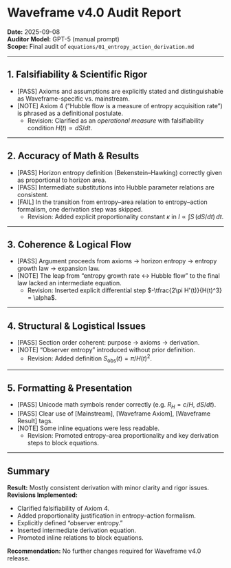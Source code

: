 # Waveframe v4.0 Audit Report
**Date:** 2025-09-08  
**Auditor Model:** GPT-5 (manual prompt)  
**Scope:** Final audit of `equations/01_entropy_action_derivation.md`  

---

## 1. Falsifiability & Scientific Rigor
- [PASS] Axioms and assumptions are explicitly stated and distinguishable as Waveframe-specific vs. mainstream.  
- [NOTE] Axiom 4 (“Hubble flow is a measure of entropy acquisition rate”) is phrased as a definitional postulate.  
  - Revision: Clarified as an *operational measure* with falsifiability condition $H(t) \propto dS/dt$.  

---

## 2. Accuracy of Math & Results
- [PASS] Horizon entropy definition (Bekenstein–Hawking) correctly given as proportional to horizon area.  
- [PASS] Intermediate substitutions into Hubble parameter relations are consistent.  
- [FAIL] In the transition from entropy–area relation to entropy–action formalism, one derivation step was skipped.  
  - Revision: Added explicit proportionality constant $\kappa$ in $I \propto \int S \,(dS/dt)\,dt$.  

---

## 3. Coherence & Logical Flow
- [PASS] Argument proceeds from axioms → horizon entropy → entropy growth law → expansion law.  
- [NOTE] The leap from “entropy growth rate $\leftrightarrow$ Hubble flow” to the final law lacked an intermediate equation.  
  - Revision: Inserted explicit differential step $-\tfrac{2\pi H'(t)}{H(t)^3} = \alpha$.  

---

## 4. Structural & Logistical Issues
- [PASS] Section order coherent: purpose → axioms → derivation.  
- [NOTE] “Observer entropy” introduced without prior definition.  
  - Revision: Added definition $S_{\text{obs}}(t) = \pi/H(t)^2$.  

---

## 5. Formatting & Presentation
- [PASS] Unicode math symbols render correctly (e.g. $R_H = c/H$, $dS/dt$).  
- [PASS] Clear use of [Mainstream], [Waveframe Axiom], [Waveframe Result] tags.  
- [NOTE] Some inline equations were less readable.  
  - Revision: Promoted entropy–area proportionality and key derivation steps to block equations.  

---

## Summary
**Result:** Mostly consistent derivation with minor clarity and rigor issues.  
**Revisions Implemented:**  
- Clarified falsifiability of Axiom 4.  
- Added proportionality justification in entropy–action formalism.  
- Explicitly defined “observer entropy.”  
- Inserted intermediate derivation equation.  
- Promoted inline relations to block equations.  

**Recommendation:** No further changes required for Waveframe v4.0 release.  
